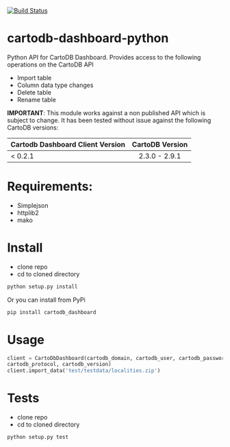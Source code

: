 [![Build Status](https://buildhive.cloudbees.com/job/realestate-com-au/job/cartodb-dashboard-python/badge/icon)](https://buildhive.cloudbees.com/job/realestate-com-au/job/cartodb-dashboard-python/)

cartodb-dashboard-python
========================

Python API for CartoDB Dashboard. Provides access to the following operations on the CartoDB API

+ Import table
+ Column data type changes
+ Delete table
+ Rename table

<strong>IMPORTANT</strong>: This module works against a non published API which is subject to change. It has been tested without issue against the following CartoDB versions:

| Cartodb Dashboard Client Version   | CartoDB Version |
|----------|:-------------:|
| < 0.2.1 | 2.3.0 -  2.9.1   |


# Requirements: 

+ Simplejson
+ httplib2
+ mako

# Install

+ clone repo
+ cd to cloned directory

```bash
python setup.py install
```

Or you can install from PyPi

```bash
pip install cartodb_dashboard
```

# Usage

```python
client = CartoDbDashboard(cartodb_domain, cartodb_user, cartodb_password, cartodb_host+':'+cartodb_api_port,
cartodb_protocol, cartodb_version)
client.import_data('test/testdata/localities.zip')
```


# Tests

+ clone repo
+ cd to cloned directory

```bash
python setup.py test
```
